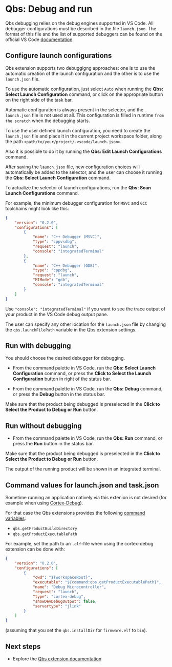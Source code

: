 # Qbs: Debug and run

Qbs debugging relies on the debug engines supported in VS Code.
All debugger configurations must be described in the file
`launch.json`. The format of this file and the list of supported
debuggers can be found on the official VS Code
[documentation](https://code.visualstudio.com/docs/cpp/launch-json-reference).

## Configure launch configurations

Qbs extension supports two debuggigng approaches: one is to use
the automatic creation of the launch configuration and the other
is to use the `launch.json` file.

To use the automatic configuration, just select `Auto` when
running the **Qbs: Select Launch Configuration** command,
or click on the appropriate button on the right side of the
task bar.

Automatic configuration is always present in the selector,
and the `launch.json` file is not used at all. This configuration
is filled in runtime `from the scratch` when the debugging starts.

To use the user defined launch configuration, you need to create
the `launch.json` file and place it in the current project workspace
folder, along the path `<path/to/your/project/.vscode/launch.json>`.

Also it is possible to do it by running the
**Qbs: Edit Launch Configurations** command.

After saving the `launch.json` file, new configuration choices will
automatically be added to the selector, and the user can choose
it running the **Qbs: Select Launch Configuration** command.

To actualize the selector of launch configurations, run the
**Qbs: Scan Launch Configurations** command.

For example, the minimum debugger configuration for `MSVC`
and `GCC` toolchains might look like this:

```json
{
    "version": "0.2.0",
    "configurations": [
        {
            "name": "C++ Debugger (MSVC)",
            "type": "cppvsdbg",
            "request": "launch",
            "console": "integratedTerminal"
        },
        {
            "name": "C++ Debugger (GDB)",
            "type": "cppdbg",
            "request": "launch",
            "MIMode": "gdb",
            "console": "integratedTerminal"
        }
    ]
}
```

Use `"console": "integratedTerminal"` if you want to see the trace
output of your product in the VS Code debug output pane.

The user can specify any other location for the `launch.json`
file by changing the `qbs.launchFilePath` variable in the
Qbs extension settings.

## Run with debugging

You should choose the desired debugger for debugging.

* From the command palette in VS Code, run the
**Qbs: Select Launch Configuration** command, or press
the **Click to Select the Launch Configuration** button
in right of the status bar.

* From the command palette in VS Code, run
the **Qbs: Debug** command, or press the **Debug**
button in the status bar.

Make sure that the product being debugged is preselected
in the **Click to Select the Product to Debug or Run**
button.

## Run without debugging

* From the command palette in VS Code, run
the **Qbs: Run** command, or press the **Run** button
in the status bar.

Make sure that the product being debugged is preselected
in the **Click to Select the Product to Debug or Run**
button.

The output of the running product will be shown in an
integrated terminal.

## Command values for launch.json and task.json

Sometime running an application natively via this extenion
is not desired (for example when using
[Cortex-Debug](https://marketplace.visualstudio.com/items?itemName=marus25.cortex-debug)).

For that case the Qbs extensions provides the following
[command variables](https://code.visualstudio.com/docs/editor/variables-reference#_command-variables):
* `qbs.getProductBuildDirectory`
* `qbs.getProductExecutablePath`

For example, set the path to an `.elf`-file when using the
cortex-debug extension can be done with:

```json
{
    "version": "0.2.0",
    "configurations": [
        {
            "cwd": "${workspaceRoot}",
            "executable": "${command:qbs.getProductExecutablePath}",
            "name": "Debug Microcontroller",
            "request": "launch",
            "type": "cortex-debug",
            "showDevDebugOutput": false,
            "servertype": "jlink"
        }
    ]
}
```

(assuming that you set the `qbs.installDir` for `firmware.elf` to `bin`).

## Next steps

- Explore the [Qbs extension documentation](README.md)
